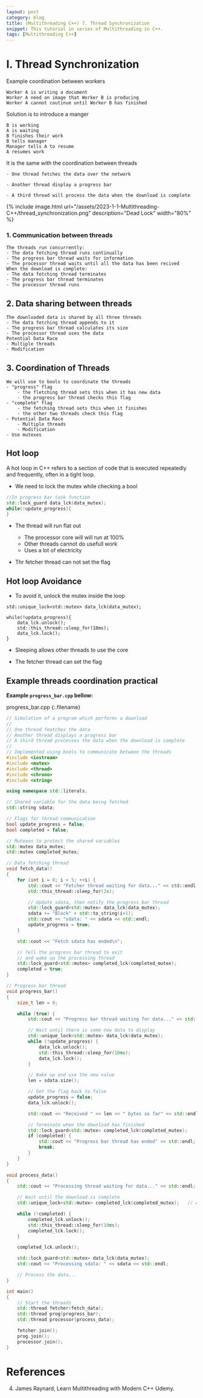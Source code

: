 ```yaml
---
layout: post
category: blog
title: (Multithreading C++) 7. Thread Synchronization 
snippet: This tutorial in series of Multithreading in C++.
tags: [Multithreading C++]
---
```


# I. Thread Synchronization 

Example coordination between workers

```
Worker A is writing a document
Worker A need an image that Worker B is producing
Worker A cannot coutinue until Worker B has finished
```

Solution is to introduce a manger
```
B is working
A is waiting
B finishes their work
B tells manager
Manager tells A to resume 
A resumes work
```

It is the same with the coordination between threads

```
- One thread fetches the data over the network

- Another thread display a progress bar

- A third thread will process the data when the download is complete
```

{% include image.html url="/assets/2023-1-1-Multithreading-C++/thread_synchronization.png" description="Dead Lock" width="80%" %}

### 1. Communication between threads
```
The threads run concurrently:
- The data fetching thread runs continually
- The progress bar thread waits for information
- The processor thread waits until all the data has been recived
When the download is complete:
- The data fetching thread terminates
- The progress bar thread terminates
- The processor thread runs
```

## 2. Data sharing between threads
```
The downloaded data is shared by all three threads
- The data fetching thread appends to it
- The progress bar thread calculates its size
- The processor thread uses the data
Potential Data Race
- Multiple threads
- Modification
```

## 3. Coordination of Threads
```
We will use to bools to coordinate the threads
- "progress" flag
	- the fletching thread sets this when it has new data
	- the progress bar thread checks this flag
- "complete" flag 
	- the fetching thread sets this when it finishes
	- the other two threads check this flag
- Potential Data Race
	- Multiple threads
	- Modification
- Use mutexes
```

## Hot loop
A hot loop in C++ refers to a section of code that is executed repeatedly and frequently, often in a tight loop.

- We need to lock the mutex while checking a bool

```c++
//In progress bar task function
std::lock_guard data_lck(data_mutex);
while(!update_progress){
}
```

- The thread will run flat out
	- The processor core will will run at 100%
	- Other threads cannot do usefull work
	- Uses a lot of electricity

- Thr fetcher thread can not set the flag

## Hot loop Avoidance
- To avoid it, unlock the mutex inside the loop

```
std::unique_lock<std::mutex> data_lck(data_mutex);

while(!updata_progress){
	data_lck.unlock();
	std::this_thread::sleep_for(10ms);
	data_lck.lock();
}
```

- Sleeping allows other threads to use the core

- The fetcher thread can set the flag





## Example threads coordination practical

__Example ```progress_bar.cpp``` bellow:__

progress_bar.cpp
{:.filename}
```c++
// Simulation of a program which performs a download
//
// One thread featches the data
// Another thread displays a progress bar
// A third thread processes the data when the download is complete
//
// Implemented using bools to communicate between the threads
#include <iostream>
#include <mutex>
#include <thread>
#include <chrono>
#include <string>

using namespace std::literals;

// Shared variable for the data being fetched
std::string sdata;

// Flags for thread communication
bool update_progress = false;
bool completed = false;

// Mutexes to protect the shared variables
std::mutex data_mutex;
std::mutex completed_mutex;

// Data fetching thread
void fetch_data()
{
	for (int i = 0; i < 5; ++i) {
		std::cout << "Fetcher thread waiting for data..." << std::endl;
		std::this_thread::sleep_for(2s);

		// Update sdata, then notify the progress bar thread
		std::lock_guard<std::mutex> data_lck(data_mutex);
		sdata += "Block" + std::to_string(i+1);
		std::cout << "sdata: " << sdata << std::endl;
		update_progress = true;
	}

	std::cout << "Fetch sdata has ended\n";

	// Tell the progress bar thread to exit
	// and wake up the processing thread
	std::lock_guard<std::mutex> completed_lck(completed_mutex);
	completed = true;
}

// Progress bar thread
void progress_bar()
{
	size_t len = 0;

	while (true) {
		std::cout << "Progress bar thread waiting for data..." << std::endl;

		// Wait until there is some new data to display
		std::unique_lock<std::mutex> data_lck(data_mutex);
		while (!update_progress) {
			data_lck.unlock();
			std::this_thread::sleep_for(10ms);
			data_lck.lock();
		}

		// Wake up and use the new value
		len = sdata.size();

		// Set the flag back to false
		update_progress = false;
		data_lck.unlock();

		std::cout << "Received " << len << " bytes so far" << std::endl;

		// Terminate when the download has finished
		std::lock_guard<std::mutex> completed_lck(completed_mutex);
		if (completed) {
			std::cout << "Progress bar thread has ended" << std::endl;
			break;
		}
	}
}

void process_data()
{
	std::cout << "Processing thread waiting for data..." << std::endl;

	// Wait until the download is complete
	std::unique_lock<std::mutex> completed_lck(completed_mutex);   // Acquire lock

	while (!completed) {
		completed_lck.unlock();
		std::this_thread::sleep_for(10ms);
		completed_lck.lock();
	}

	completed_lck.unlock();

	std::lock_guard<std::mutex> data_lck(data_mutex);
	std::cout << "Processing sdata: " << sdata << std::endl;

	// Process the data...
}

int main()
{
	// Start the threads
	std::thread fetcher(fetch_data);
	std::thread prog(progress_bar);
	std::thread processor(process_data);

	fetcher.join();
	prog.join();
	processor.join();
}
```



# References

4. James Raynard, Learn Multithreading with Modern C++ Udemy.





